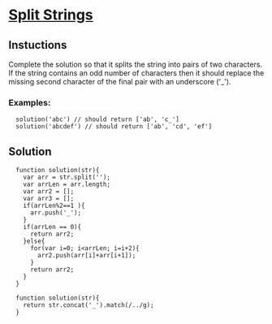 # [Split Strings](https://www.codewars.com/kata/split-strings/train/javascript)

## Instuctions

  Complete the solution so that it splits the string into pairs of two characters. If the string contains an odd number of characters then it should replace the missing second character of the final pair with an underscore ('_').

### Examples:

```
  solution('abc') // should return ['ab', 'c_']
  solution('abcdef') // should return ['ab', 'cd', 'ef']
```


    
## Solution

```
  function solution(str){
    var arr = str.split('');
    var arrLen = arr.length;
    var arr2 = [];
    var arr3 = [];
    if(arrLen%2==1 ){
      arr.push('_');
    }
    if(arrLen == 0){
      return arr2;
    }else{
      for(var i=0; i<arrLen; i=i+2){
        arr2.push(arr[i]+arr[i+1]);
      }
      return arr2;
    }
  }
```

```
  function solution(str){
    return str.concat('_').match(/../g);
  }
```

